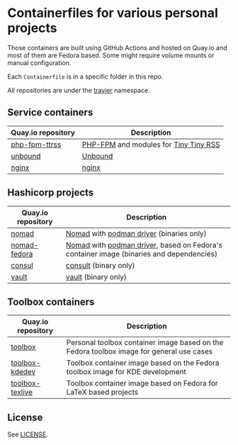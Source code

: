 # Containerfiles for various personal projects

Those containers are built using GitHub Actions and hosted on Quay.io and most
of them are Fedora based. Some might require volume mounts or manual
configuration.

Each `Containerfile` is in a specific folder in this repo.

All repositories are under the [travier](https://quay.io/user/travier)
namespace.

## Service containers

| Quay.io repository | Description |
|-|-|
| [php-fpm-ttrss](https://quay.io/repository/travier/php-fpm-ttrss) | [PHP-FPM](https://www.php.net/manual/en/install.fpm.php) and modules for [Tiny Tiny RSS](https://tt-rss.org/) |
| [unbound](https://quay.io/repository/travier/unbound) | [Unbound](https://www.nlnetlabs.nl/projects/unbound/about/) |
| [nginx](https://quay.io/repository/travier/nginx) | [nginx](https://nginx.org/) |

## Hashicorp projects

| Quay.io repository | Description |
|-|-|
| [nomad](https://quay.io/repository/travier/nomad) | [Nomad](https://www.nomadproject.io/) with [podman driver](https://github.com/hashicorp/nomad-driver-podman) (binaries only) |
| [nomad-fedora](https://quay.io/repository/travier/nomad-fedora) | [Nomad](https://www.nomadproject.io/) with [podman driver](https://github.com/hashicorp/nomad-driver-podman), based on Fedora's container image (binaries and dependencies) |
| [consul](https://quay.io/repository/travier/consul) | [consult](https://www.consul.io/) (binary only) |
| [vault](https://quay.io/repository/travier/vault) | [vault](https://www.vaultproject.io/) (binary only) |

## Toolbox containers

| Quay.io repository | Description |
|-|-|
| [toolbox](https://quay.io/repository/travier/toolbox) | Personal toolbox container image based on the Fedora toolbox image for general use cases |
| [toolbox-kdedev](https://quay.io/repository/travier/toolbox-kdedev) | Toolbox container image based on the Fedora toolbox image for KDE development |
| [toolbox-texlive](https://quay.io/repository/travier/toolbox-texlive) | Toolbox container image based on Fedora for LaTeX based projects |

## License

See [LICENSE](LICENSE).
